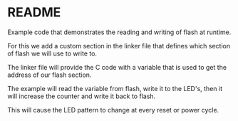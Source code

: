 # README

Example code that demonstrates the reading and writing of flash 
at runtime.

For this we add a custom section in the linker file that defines
which section of flash we will use to write to.

The linker file will provide the C code with a variable that is used
to get the address of our flash section.

The example will read the variable from flash, write it to the LED's, 
then it will increase the counter and write it back to flash.

This will cause the LED pattern to change at every reset or power cycle.


